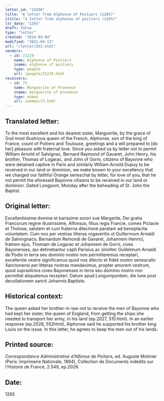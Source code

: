 ```yaml
---
letter_id: "24260"
title: "A letter from Alphonse of Poitiers (1265)"
ititle: "a letter from alphonse of poitiers (1265)"
ltr_date: "1265"
draft: false
type: "letter"
created: "2014-03-04"
modified: "2021-04-13"
url: "/letter/553.html"
senders:
  - id: 21219
    name: Alphonse of Poitiers
    iname: alphonse of poitiers
    type: people
    url: /people/21219.html
receivers:
  - id: 73
    name: Marguerite of Provence
    iname: marguerite of provence
    type: woman
    url: /woman/73.html
---
```

<h2> Translated letter:</h2>To the most excellent and his dearest sister, Marguerite, by the grace of God most illustrious queen of the French, Alphonse, son of the king of France, count of Poitiers and Toulouse, greetings and a will prepared to [do her] pleasure with fraternal love.
Since you asked us by letter not to permit William Arnold of Salvignac, Bernard Raymond of Gavaret, John Henry, his brother, Thomas of Logarac, and John of Gorni, citizens of Bayonne who were detained captive in Paris and similarly William Arnold Dupuy to be received in our land or dominion, we make known to your excellency that we charged our faithful Orange seneschal by letter, for love of you, that he not permit the aforesaid Bayonne citizens to be received in our land or dominion.
Dated Longpont, Monday after the beheading of St. John the Baptist.
<h2 class="mt-4"> Original letter:</h2>Excellentissime domine et karissime sorori sue Margarite, Dei gratia Francorum regine illustrissime, Alfonsus, filius regis Francie, comes Pictavie et Tholose, salutem et cum fraterna dilectione paratam ad beneplacita voluntatem. Cum nos per vestras litteras rogaveritis ut Guillermum Arnaldi de Salvingnaco, Bernardum Remondi de Gavaret, Johannem Henrici, fratrem ejus, Thomam de Logarac et Johannem de Gorni, cives Bayonenses, qui detinebantur capti Parisius ac similiter Guillelmum Arnaldi de Podio in terra seu dominio nostro non permitteremus receptari, excellentie vestre significamus quod nos dilecto et fideli nostro senescallo Xanctonensi per litteras nostras mandavimus, propter amorem vestrum, quod supradictos cives Bayonenses in terra seu dominio nostro non permittat aliquatenus receptari. Datum apud Longumpontem, die lune post decollationem sancti Johannis Baptiste.
<h2 class="mt-4"> Historical context:</h2>The queen asked her brother-in-law not to receive the men of Bayonne who had kept her sister, the queen of England, from getting the ships she needed to transport her army, in his land (ep.2027, 515.html).  In an earlier response (ep.2026, 552html), Alphonse said he supported his brother king Louis on the issue.  In this letter, he agrees to keep the men out of his lands.
<h2 class="mt-4"> Printed source:</h2><p><em>Correspondance Administrative d'Alfonse de Poitiers,</em> ed. Auguste Molinier (Paris: Imprimerie Nationale, 1894), Collection de Documents indédits sur l'Histoire de France, 2.549, ep.2028.</p><h2 class="mt-4"> Date:</h2>1265